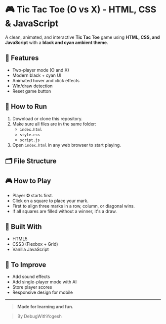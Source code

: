 # 🎮 Tic Tac Toe (O vs X) - HTML, CSS & JavaScript

A clean, animated, and interactive **Tic Tac Toe** game using **HTML, CSS, and JavaScript** with a **black and cyan ambient theme**.

## 🌟 Features

- Two-player mode (O and X)
- Modern black + cyan UI
- Animated hover and click effects
- Win/draw detection
- Reset game button

## 🚀 How to Run

1. Download or clone this repository.
2. Make sure all files are in the same folder:
   - `index.html`
   - `style.css`
   - `script.js`
3. Open `index.html` in any web browser to start playing.

## 🗂️ File Structure


## 🎮 How to Play

- Player **O** starts first.
- Click on a square to place your mark.
- First to align three marks in a row, column, or diagonal wins.
- If all squares are filled without a winner, it's a draw.

## 🧠 Built With

- HTML5
- CSS3 (Flexbox + Grid)
- Vanilla JavaScript

## 📌 To Improve

- Add sound effects
- Add single-player mode with AI
- Store player scores
- Responsive design for mobile

---

> **Made for learning and fun.**


> By DebugWithYogesh